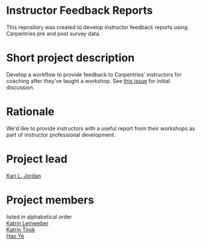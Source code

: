 # Instructor Feedback Reports
This repository was created to develop instructor feedback reports using Carpentries pre and post survey data.

# Short project description
Develop a workflow to provide feedback to Carpentries’ instructors for coaching after they’ve taught a workshop.
See [this issue](https://github.com/carpentries/instructor-development/issues/70) for
initial discussion.

# Rationale
We'd like to provide instructors with a useful report from their workshops as part of instructor professional development.

# Project lead
[Kari L. Jordan](https://github.com/kariljordan)

# Project members 
listed in alphabetical order  
[Katrin Leinweber](https://github.com/katrinleinweber)  
[Katrin Tirok](https://github.com/katrintirok)  
[Hao Ye](https://github.com/ha0ye)  


